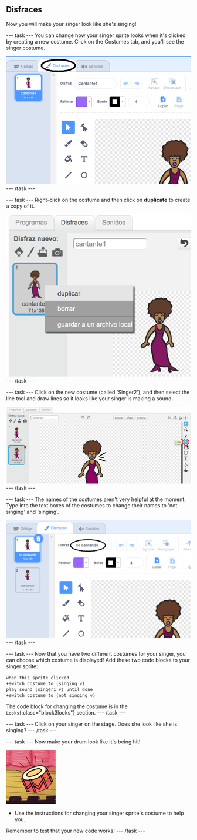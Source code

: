 ## Disfraces

Now you will make your singer look like she's singing!

\--- task \--- You can change how your singer sprite looks when it's clicked by creating a new costume. Click on the Costumes tab, and you'll see the singer costume.

![captura de pantalla](images/band-singer-costume-annotated.png) \--- /task \---

\--- task \--- Right-click on the costume and then click on **duplicate** to create a copy of it.

![screenshot](images/band-singer-duplicate.png) \--- /task \---

\--- task \--- Click on the new costume (called 'Singer2'), and then select the line tool and draw lines so it looks like your singer is making a sound.

![captura de pantalla](images/band-singer-click.png) \--- /task \---

\--- task \--- The names of the costumes aren't very helpful at the moment. Type into the text boxes of the costumes to change their names to 'not singing' and 'singing'.

![screenshot](images/band-singer-name-annotated.png) \--- /task \---

\--- task \--- Now that you have two different costumes for your singer, you can choose which costume is displayed! Add these two code blocks to your singer sprite:

```blocks3
when this sprite clicked
+switch costume to (singing v)
play sound (singer1 v) until done
+switch costume to (not singing v)
```

The code block for changing the costume is in the `Looks`{:class="block3looks"} section. \--- /task \---

\--- task \--- Click on your singer on the stage. Does she look like she is singing? \--- /task \---

\--- task \--- Now make your drum look like it's being hit!

![captura de pantalla](images/band-drum-final.png)

- Use the instructions for changing your singer sprite's costume to help you.

Remember to test that your new code works! \--- /task \---